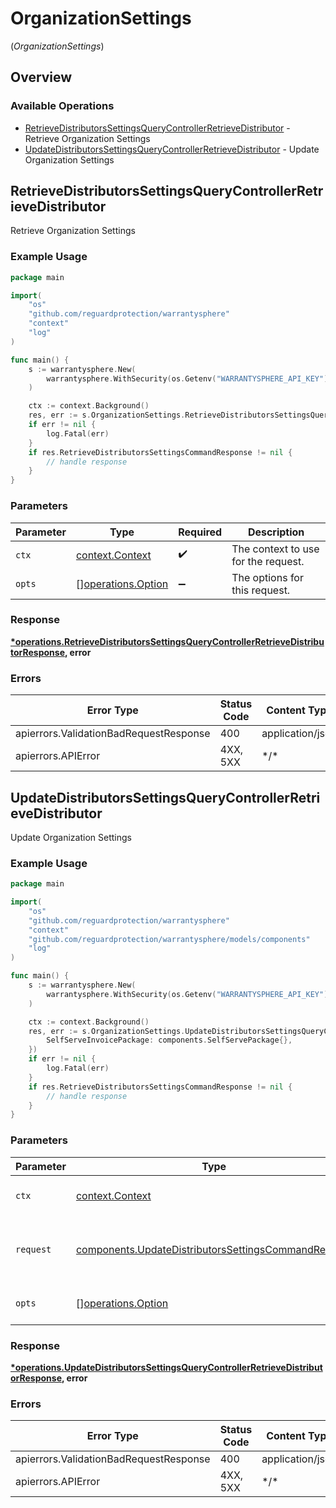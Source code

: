 # OrganizationSettings
(*OrganizationSettings*)

## Overview

### Available Operations

* [RetrieveDistributorsSettingsQueryControllerRetrieveDistributor](#retrievedistributorssettingsquerycontrollerretrievedistributor) - Retrieve Organization Settings
* [UpdateDistributorsSettingsQueryControllerRetrieveDistributor](#updatedistributorssettingsquerycontrollerretrievedistributor) - Update Organization Settings

## RetrieveDistributorsSettingsQueryControllerRetrieveDistributor

Retrieve Organization Settings

### Example Usage

```go
package main

import(
	"os"
	"github.com/reguardprotection/warrantysphere"
	"context"
	"log"
)

func main() {
    s := warrantysphere.New(
        warrantysphere.WithSecurity(os.Getenv("WARRANTYSPHERE_API_KEY")),
    )

    ctx := context.Background()
    res, err := s.OrganizationSettings.RetrieveDistributorsSettingsQueryControllerRetrieveDistributor(ctx)
    if err != nil {
        log.Fatal(err)
    }
    if res.RetrieveDistributorsSettingsCommandResponse != nil {
        // handle response
    }
}
```

### Parameters

| Parameter                                                | Type                                                     | Required                                                 | Description                                              |
| -------------------------------------------------------- | -------------------------------------------------------- | -------------------------------------------------------- | -------------------------------------------------------- |
| `ctx`                                                    | [context.Context](https://pkg.go.dev/context#Context)    | :heavy_check_mark:                                       | The context to use for the request.                      |
| `opts`                                                   | [][operations.Option](../../models/operations/option.md) | :heavy_minus_sign:                                       | The options for this request.                            |

### Response

**[*operations.RetrieveDistributorsSettingsQueryControllerRetrieveDistributorResponse](../../models/operations/retrievedistributorssettingsquerycontrollerretrievedistributorresponse.md), error**

### Errors

| Error Type                             | Status Code                            | Content Type                           |
| -------------------------------------- | -------------------------------------- | -------------------------------------- |
| apierrors.ValidationBadRequestResponse | 400                                    | application/json                       |
| apierrors.APIError                     | 4XX, 5XX                               | \*/\*                                  |

## UpdateDistributorsSettingsQueryControllerRetrieveDistributor

Update Organization Settings

### Example Usage

```go
package main

import(
	"os"
	"github.com/reguardprotection/warrantysphere"
	"context"
	"github.com/reguardprotection/warrantysphere/models/components"
	"log"
)

func main() {
    s := warrantysphere.New(
        warrantysphere.WithSecurity(os.Getenv("WARRANTYSPHERE_API_KEY")),
    )

    ctx := context.Background()
    res, err := s.OrganizationSettings.UpdateDistributorsSettingsQueryControllerRetrieveDistributor(ctx, components.UpdateDistributorsSettingsCommandRequest{
        SelfServeInvoicePackage: components.SelfServePackage{},
    })
    if err != nil {
        log.Fatal(err)
    }
    if res.RetrieveDistributorsSettingsCommandResponse != nil {
        // handle response
    }
}
```

### Parameters

| Parameter                                                                                                                  | Type                                                                                                                       | Required                                                                                                                   | Description                                                                                                                |
| -------------------------------------------------------------------------------------------------------------------------- | -------------------------------------------------------------------------------------------------------------------------- | -------------------------------------------------------------------------------------------------------------------------- | -------------------------------------------------------------------------------------------------------------------------- |
| `ctx`                                                                                                                      | [context.Context](https://pkg.go.dev/context#Context)                                                                      | :heavy_check_mark:                                                                                                         | The context to use for the request.                                                                                        |
| `request`                                                                                                                  | [components.UpdateDistributorsSettingsCommandRequest](../../models/components/updatedistributorssettingscommandrequest.md) | :heavy_check_mark:                                                                                                         | The request object to use for the request.                                                                                 |
| `opts`                                                                                                                     | [][operations.Option](../../models/operations/option.md)                                                                   | :heavy_minus_sign:                                                                                                         | The options for this request.                                                                                              |

### Response

**[*operations.UpdateDistributorsSettingsQueryControllerRetrieveDistributorResponse](../../models/operations/updatedistributorssettingsquerycontrollerretrievedistributorresponse.md), error**

### Errors

| Error Type                             | Status Code                            | Content Type                           |
| -------------------------------------- | -------------------------------------- | -------------------------------------- |
| apierrors.ValidationBadRequestResponse | 400                                    | application/json                       |
| apierrors.APIError                     | 4XX, 5XX                               | \*/\*                                  |